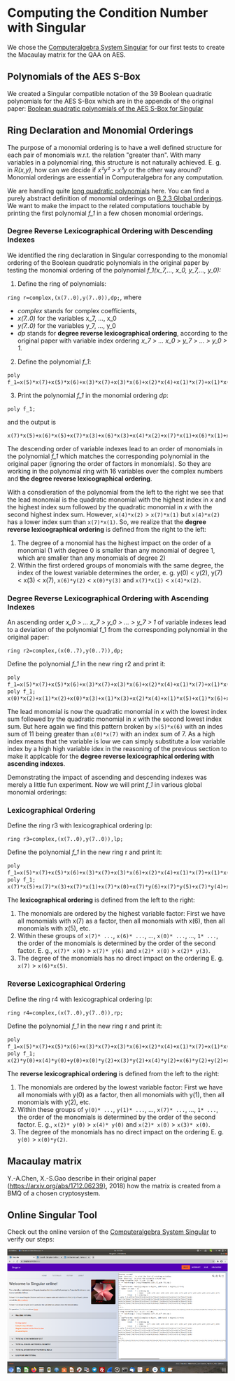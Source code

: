 # Computing the Condition Number with Singular

We chose the [Computeralgebra System Singular](https://www.singular.uni-kl.de/) for our first tests to create the Macaulay matrix for the QAA on AES. 


## Polynomials of the AES S-Box

We created a Singular compatible notation of the 39 Boolean quadratic polynomials for the AES S-Box which are in the appendix of the original paper: [Boolean quadratic polynomials of the AES S-Box for Singular](AES_polys_Chen_Gao_vars)



## Ring Declaration and Monomial Orderings

The purpose of a monomial ordering is to have a well defined structure for each pair of monomials w.r.t. the relation "greater than". With many variables in a polynomial ring, this structure is not naturally achieved. E. g. in *R(x,y)*, how can we decide if *x²y² > x³y* or the other way around? Monomial orderings are essential in Computeralgebra for any computation. 

We are handling quite [long quadratic polynomials]((AES_polys_Chen_Gao_vars)) here. You can find a purely abstract definition of monomial orderings on [B.2.3 Global orderings](https://www.singular.uni-kl.de/Manual/4-3-2/sing_978.htm#SEC1035). We want to make the impact to the related computations touchable by printing the first polynomial *f_1* in a few chosen monomial orderings.


### Degree Reverse Lexicographical Ordering with Descending Indexes

We identified the ring declaration in Singular corresponding to the monomial ordering of the Boolean quadratic polynomials in the original paper by testing the monomial ordering of the polynomial *f_1(x_7,..., x_0, y_7,..., y_0):*

1) Define the ring of polynomials:

`
ring r=complex,(x(7..0),y(7..0)),dp;
`, where

* *complex* stands for complex coefficients, 
* *x(7..0)* for the variables x_7, ..., x_0 
* *y(7..0)* for the variables y_7, ..., y_0 
* *dp* stands for **degree reverse lexicographical ordering**, according to the original paper with variable index ordering *x_7 > ... x_0 > y_7 > ... > y_0 > 1*.


2) Define the polynomial *f_1*:
```
poly f_1=x(5)*x(7)+x(5)*x(6)+x(3)*x(7)+x(3)*x(6)+x(2)*x(4)+x(1)*x(7)+x(1)*x(6)+x(1)*x(5)+x(1)*x(3)+x(1)*x(2)+x(0)*x(7)+x(0)*x(3)+x(0)*x(2)+x(6)*y(7)+x(7)*y(6)+x(6)*y(6)+x(7)*y(5)+x(5)*y(5)+x(7)*y(4)+x(1)*y(4)+x(2)*y(3)+x(0)*y(3)+x(6)*y(2)+x(4)*y(2)+x(3)*y(2)+x(0)*y(2)+x(4)*y(0)+x(2)*y(0)+x(7)+x(5)+x(3)+y(7)+y(2)+y(0)+1;
``` 

3) Print the polynomial *f_1* in the monomial ordering *dp*:

```
poly f_1;
```
and the output is
```
x(7)*x(5)+x(6)*x(5)+x(7)*x(3)+x(6)*x(3)+x(4)*x(2)+x(7)*x(1)+x(6)*x(1)+x(5)*x(1)+x(3)*x(1)+x(2)*x(1)+x(7)*x(0)+x(3)*x(0)+x(2)*x(0)+x(6)*y(7)+x(7)*y(6)+x(6)*y(6)+x(7)*y(5)+x(5)*y(5)+x(7)*y(4)+x(1)*y(4)+x(2)*y(3)+x(0)*y(3)+x(6)*y(2)+x(4)*y(2)+x(3)*y(2)+x(0)*y(2)+x(4)*y(0)+x(2)*y(0)+x(7)+x(5)+x(3)+y(7)+y(2)+y(0)+1
```

The descending order of variable indexes lead to an order of monomials in the polynomial *f_1* which matches the corresponding polynomial in the original paper (ignoring the order of factors in monomials). So they are working in the polynomial ring with 16 variables over the complex numbers and **the degree reverse lexicographical ordering**.

With a consdieration of the polynomial from the left to the right we see that the lead monomial is the quadratic monomial with the highest index in *x* and the highest index sum followed by the quadratic monomial in *x* with the second highest index sum. However, `x(4)*x(2)` > `x(7)*x(1)` but `x(4)*x(2)`  has a lower index sum than `x(7)*x(1)`. So, we realize that the **degree reverse lexicographical ordering** is defined from the right to the left: 

1. The degree of a monomial has the highest impact on the order of a monomial (1 with degree 0 is smaller than any monomial of degree 1, which are smaller than any monomials of degree 2)
2. Within the first ordered groups of monomials with the same degree, the index of the lowest variable determines the order, e. g. y(0) < y(2), y(7) < x(3) < x(7), `x(6)*y(2)` < `x(0)*y(3)` and `x(7)*x(1)` < `x(4)*x(2)`. 


### Degree Reverse Lexicographical Ordering with Ascending Indexes

An ascending order *x_0 > ... x_7 > y_0 > ... > y_7 > 1* of variable indexes lead to a deviation of the polynomial f_1 from the corresponding polynomial in the original paper:

```
ring r2=complex,(x(0..7),y(0..7)),dp; 
```
Define the polynomial *f_1* in the new ring r2 and print it:
```
poly f_1=x(5)*x(7)+x(5)*x(6)+x(3)*x(7)+x(3)*x(6)+x(2)*x(4)+x(1)*x(7)+x(1)*x(6)+x(1)*x(5)+x(1)*x(3)+x(1)*x(2)+x(0)*x(7)+x(0)*x(3)+x(0)*x(2)+x(6)*y(7)+x(7)*y(6)+x(6)*y(6)+x(7)*y(5)+x(5)*y(5)+x(7)*y(4)+x(1)*y(4)+x(2)*y(3)+x(0)*y(3)+x(6)*y(2)+x(4)*y(2)+x(3)*y(2)+x(0)*y(2)+x(4)*y(0)+x(2)*y(0)+x(7)+x(5)+x(3)+y(7)+y(2)+y(0)+1;
poly f_1;
x(0)*x(2)+x(1)*x(2)+x(0)*x(3)+x(1)*x(3)+x(2)*x(4)+x(1)*x(5)+x(1)*x(6)+x(3)*x(6)+x(5)*x(6)+x(0)*x(7)+x(1)*x(7)+x(3)*x(7)+x(5)*x(7)+x(2)*y(0)+x(4)*y(0)+x(0)*y(2)+x(3)*y(2)+x(4)*y(2)+x(6)*y(2)+x(0)*y(3)+x(2)*y(3)+x(1)*y(4)+x(7)*y(4)+x(5)*y(5)+x(7)*y(5)+x(6)*y(6)+x(7)*y(6)+x(6)*y(7)+x(3)+x(5)+x(7)+y(0)+y(2)+y(7)+1
```
The lead monomial is now the quadratic monomial in *x* with the lowest index sum followed by the quadratic monomial in *x* with the second lowest index sum. But here again we find this pattern broken by `x(5)*x(6)` with an indes sum of 11 being greater than `x(0)*x(7)` with an index sum of 7. As a high index means that the variable is low we can simply substitute a low variable index by a high high variable idex in the reasoning of the previous section to make it applcable for the **degree reverse lexicographical ordering with ascending indexes**.

Demonstrating the impact of ascending and descending indexes was merely a little fun experiment. Now we will print *f_1* in various global monomial orderings:


### Lexicographical Ordering

Define the ring r3 with lexicographical ordering lp:
```
ring r3=complex,(x(7..0),y(7..0)),lp;
```
Define the polynomial *f_1* in the new ring r and print it:
```
poly f_1=x(5)*x(7)+x(5)*x(6)+x(3)*x(7)+x(3)*x(6)+x(2)*x(4)+x(1)*x(7)+x(1)*x(6)+x(1)*x(5)+x(1)*x(3)+x(1)*x(2)+x(0)*x(7)+x(0)*x(3)+x(0)*x(2)+x(6)*y(7)+x(7)*y(6)+x(6)*y(6)+x(7)*y(5)+x(5)*y(5)+x(7)*y(4)+x(1)*y(4)+x(2)*y(3)+x(0)*y(3)+x(6)*y(2)+x(4)*y(2)+x(3)*y(2)+x(0)*y(2)+x(4)*y(0)+x(2)*y(0)+x(7)+x(5)+x(3)+y(7)+y(2)+y(0)+1;
poly f_1;
x(7)*x(5)+x(7)*x(3)+x(7)*x(1)+x(7)*x(0)+x(7)*y(6)+x(7)*y(5)+x(7)*y(4)+x(7)+x(6)*x(5)+x(6)*x(3)+x(6)*x(1)+x(6)*y(7)+x(6)*y(6)+x(6)*y(2)+x(5)*x(1)+x(5)*y(5)+x(5)+x(4)*x(2)+x(4)*y(2)+x(4)*y(0)+x(3)*x(1)+x(3)*x(0)+x(3)*y(2)+x(3)+x(2)*x(1)+x(2)*x(0)+x(2)*y(3)+x(2)*y(0)+x(1)*y(4)+x(0)*y(3)+x(0)*y(2)+y(7)+y(2)+y(0)+1
```
The **lexicographical ordering** is defined from the left to the right: 

1. The monomials are ordered by the highest variable factor: First we have all monomials with x(7) as a factor, then all monomials with x(6), then all monomials with x(5), etc.
2. Within these groups of `x(7)* ...`, `x(6)* ...`, ..., `x(0)* ...`, ..., `1* ...`, the order of the monomials is determined by the order of the second factor. E. g., `x(7)* x(0)` > `x(7)* y(6)` and `x(2)* x(0)` > `x(2)* y(3)`.
3. The degree of the monomials has no direct impact on the ordering E. g. `x(7)` > `x(6)*x(5)`.


### Reverse Lexicographical Ordering

Define the ring r4 with lexicographical ordering lp:
```
ring r4=complex,(x(7..0),y(7..0)),rp;
```
Define the polynomial *f_1* in the new ring r and print it:
```
poly f_1=x(5)*x(7)+x(5)*x(6)+x(3)*x(7)+x(3)*x(6)+x(2)*x(4)+x(1)*x(7)+x(1)*x(6)+x(1)*x(5)+x(1)*x(3)+x(1)*x(2)+x(0)*x(7)+x(0)*x(3)+x(0)*x(2)+x(6)*y(7)+x(7)*y(6)+x(6)*y(6)+x(7)*y(5)+x(5)*y(5)+x(7)*y(4)+x(1)*y(4)+x(2)*y(3)+x(0)*y(3)+x(6)*y(2)+x(4)*y(2)+x(3)*y(2)+x(0)*y(2)+x(4)*y(0)+x(2)*y(0)+x(7)+x(5)+x(3)+y(7)+y(2)+y(0)+1;
poly f_1;
x(2)*y(0)+x(4)*y(0)+y(0)+x(0)*y(2)+x(3)*y(2)+x(4)*y(2)+x(6)*y(2)+y(2)+x(0)*y(3)+x(2)*y(3)+x(1)*y(4)+x(7)*y(4)+x(5)*y(5)+x(7)*y(5)+x(6)*y(6)+x(7)*y(6)+x(6)*y(7)+y(7)+x(2)*x(0)+x(3)*x(0)+x(7)*x(0)+x(2)*x(1)+x(3)*x(1)+x(5)*x(1)+x(6)*x(1)+x(7)*x(1)+x(4)*x(2)+x(6)*x(3)+x(7)*x(3)+x(3)+x(6)*x(5)+x(7)*x(5)+x(5)+x(7)+1
```
The **reverse lexicographical ordering** is defined from the left to the right: 

1. The monomials are ordered by the lowest variable factor: First we have all monomials with y(0) as a factor, then all monomials with y(1), then all monomials with y(2), etc.
2. Within these groups of `y(0)* ...`, `y(1)* ...`, ..., `x(7)* ...`, ..., `1* ...`, the order of the monomials is determined by the order of the second factor. E. g., `x(2)* y(0)` > `x(4)* y(0)` and `x(2)* x(0)` > `x(3)* x(0)`.
3. The degree of the monomials has no direct impact on the ordering E. g. `y(0)` > `x(0)*y(2)`.



## Macaulay matrix

Y.-A.Chen, X.-S.Gao  describe in their original paper (https://arxiv.org/abs/1712.06239}, 2018) how the matrix is created from a BMQ of a chosen cryptosystem. 


## Online Singular Tool

Check out the online version of the [Computeralgebra System Singular](https://www.singular.uni-kl.de:8003/) to verify our steps:


![](pics/AES_S-Box_ring_vars_singular.png)





